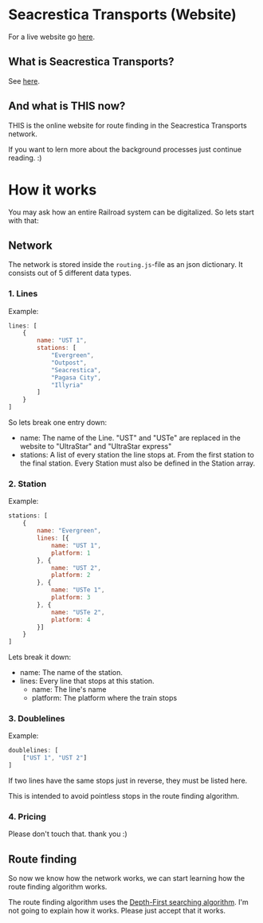 # Seacrestica Transports (Website)

For a live website go [here](https://niklas20114552.github.io/st-transports).

## What is Seacrestica Transports?

See [here](https://wiki.ultravanilla.world/wiki/Seacrestica_Transports).

## And what is THIS now?

THIS is the online website for route finding in the Seacrestica Transports network.

If you want to lern more about the background processes just continue reading. :)

# How it works

You may ask how an entire Railroad system can be digitalized. So lets start with that:

## Network

The network is stored inside the ```routing.js```-file as an json dictionary. It consists out of 5 different data types.

### 1. Lines

Example: 
```javascript
lines: [
    {
        name: "UST 1",
        stations: [
            "Evergreen",
            "Outpost",
            "Seacrestica",
            "Pagasa City",
            "Illyria"
        ]
    }
]
```

So lets break one entry down:

- name: The name of the Line. "UST" and "USTe" are replaced in the website to "UltraStar" and "UltraStar express"
- stations: A list of every station the line stops at. From the first station to the final station. Every Station must also be defined in the Station array.

### 2. Station

Example:
```javascript
stations: [
    {
        name: "Evergreen",
        lines: [{
            name: "UST 1",
            platform: 1
        }, {
            name: "UST 2",
            platform: 2
        }, {
            name: "USTe 1",
            platform: 3
        }, {
            name: "USTe 2",
            platform: 4
        }]
    }
]
```

Lets break it down:

- name: The name of the station.
- lines: Every line that stops at this station.
    - name: The line's name
    - platform: The platform where the train stops

### 3. Doublelines

Example:

```javascript
doublelines: [
    ["UST 1", "UST 2"]
]
```

If two lines have the same stops just in reverse, they must be listed here.

This is intended to avoid pointless stops in the route finding algorithm.

### 4. Pricing

Please don't touch that. thank you :)

## Route finding

So now we know how the network works, we can start learning how the route finding algorithm works.

The route finding algorithm uses the [Depth-First searching algorithm](https://en.wikipedia.org/wiki/Depth-first_search?useskin=vector). I'm not going to explain how it works. Please just accept that it works.